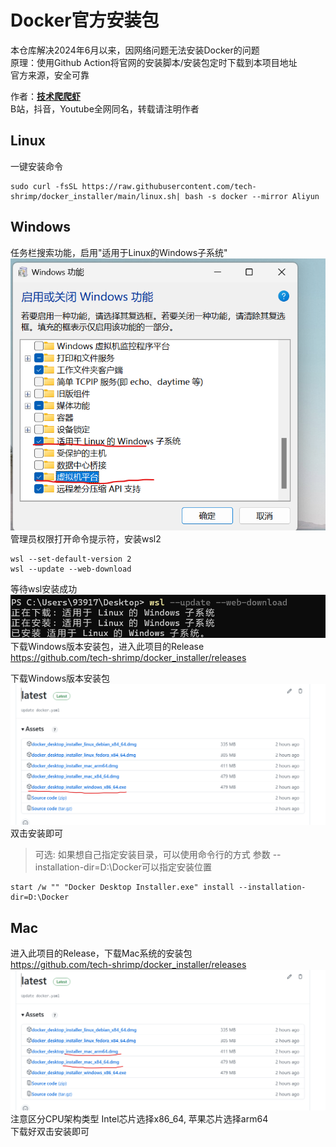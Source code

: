 # Docker官方安装包

本仓库解决2024年6月以来，因网络问题无法安装Docker的问题<br>
原理：使用Github Action将官网的安装脚本/安装包定时下载到本项目地址<br>
官方来源，安全可靠<br>

作者：**[技术爬爬虾](https://github.com/tech-shrimp/me)**<br>
B站，抖音，Youtube全网同名，转载请注明作者<br>

## Linux
一键安装命令
```commandline
sudo curl -fsSL https://raw.githubusercontent.com/tech-shrimp/docker_installer/main/linux.sh| bash -s docker --mirror Aliyun
```

## Windows
任务栏搜索功能，启用"适用于Linux的Windows子系统" <br>
![](images/windows功能.png)
管理员权限打开命令提示符，安装wsl2<br>
```
wsl --set-default-version 2
wsl --update --web-download
```
等待wsl安装成功
![](images/wsl2成功.png)
下载Windows版本安装包，进入此项目的Release<br>
https://github.com/tech-shrimp/docker_installer/releases

下载Windows版本安装包
![](images/windows安装包.png)
双击安装即可

>可选:
如果想自己指定安装目录，可以使用命令行的方式
参数 --installation-dir=D:\Docker可以指定安装位置

```
start /w "" "Docker Desktop Installer.exe" install --installation-dir=D:\Docker
```

## Mac
进入此项目的Release，下载Mac系统的安装包<br>
https://github.com/tech-shrimp/docker_installer/releases
![](images/mac安装包.png)
注意区分CPU架构类型 Intel芯片选择x86_64, 苹果芯片选择arm64<br>
下载好双击安装即可